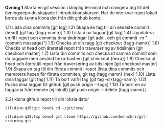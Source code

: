 **Övning 1**
Starta en git session i lämplig terminal och navigera dig till det övningsrepo du skapade i introduktionskursen. 
Har du inte kvar repot lokalt borde du kunna klona det från ditt github konto.

1.1) Lista dina commits [git log]
1.2) Skapa en tag till din senaste commit (head) [git tag {tagg-namn}]
1.3) Lista dina taggar [git tag]
1.4) Uppdatera en fil i repot och commita dina ändringar [git add . och git commit -m "{commit message}"]
1.5) Checka ut din tagg [git checkout {tagg-namn}]
1.6) Checka ut head och återställ repot från traversering av tidslinjen [git checkout master]
1.7) Lista din commits och checka ut samma commit som du taggade men använd hexa-hashen [git checkout {hexa}]
1.8) Checka ut head och återställ repot från traversering av tidslinjen [git checkout master]
1.9) Skapa en tag till din första commit i repot [lista dina commits och memorera hexen för första commiten, git tag {tagg-namn} {hex}
1.10) Lista dina taggar [git tag]
1.11) Ta bort valfri tag [git tag -d {tagg-namn}
1.12) Pusha dina taggar till github [git push origin --tags]
1.13) Ta bort en av taggarna från remote (ej lokalt) [git push origin --delete {tagg-namn}]




2.2) klona github repot till din lokala dator

```
illidium-q35:git benc$ cd ~/git/tmp/

illidium-q35:tmp benc$ git clone https://github.com/bennchri/git-training.git


```
